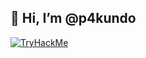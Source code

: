 <h2 align="left">👋 Hi, I’m @p4kundo</h2>

[![TryHackMe](https://img.shields.io/static/v1?message=tryhackme&logo=tryhackme&label=&color=0077B5&logoColor=white&labelColor=&style=for-the-badge)](https://www.tryhackme.com/p/p4kundo)

<!--- 👋 Hi, I’m @p4kundo
- 👀 I’m interested in ...
- 🌱 I’m currently learning ...
- 💞️ I’m looking to collaborate on ...
- 📫 How to reach me ...
- 😄 Pronouns: ...
- ⚡ Fun fact: ...
--->
<!---
p4kundo/p4kundo is a ✨ special ✨ repository because its `README.md` (this file) appears on your GitHub profile.
You can click the Preview link to take a look at your changes.
--->
